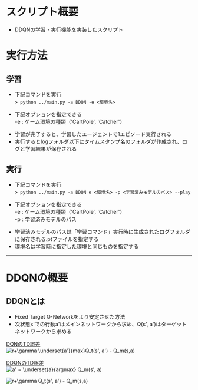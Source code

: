 # スクリプト概要　　
* DDQNの学習・実行機能を実装したスクリプト  

# 実行方法
## 学習
* 下記コマンドを実行  
`> python ../main.py -a DDQN -e <環境名>`　　
- 下記オプションを指定できる  
  -e : ゲーム環境の種類（'CartPole', 'Catcher'）  

* 学習が完了すると、学習したエージェントで1エピソード実行される  
* 実行するとlogフォルダ以下にタイムスタンプ名のフォルダが作成され、ログと学習結果が保存される  

## 実行  
* 下記コマンドを実行  
`> python ../main.py -a DDQN e <環境名> -p <学習済みモデルのパス> --play`　　
- 下記オプションを指定できる  
  -e : ゲーム環境の種類（'CartPole', 'Catcher'）  
  -p : 学習済みモデルのパス  

* 学習済みモデルのパスは「学習コマンド」実行時に生成されたログフォルダに保存される.ptファイルを指定する  
* 環境名は学習時に指定した環境と同じものを指定する

---
# DDQNの概要  
## DDQNとは  
* Fixed Target Q-Networkをより安定させた方法  
* 次状態s'での行動a'はメインネットワークから求め、Q(s', a')はターゲットネットワークから求める  

<u>DQNのTD誤差</u>  
<img src=
"https://render.githubusercontent.com/render/math?math=%5Clarge+%5Cdisplaystyle+r%2B%5Cgamma+%5Cunderset%7Ba%27%7D%7Bmax%7DQ_t%28s%27%2C+a%27%29+-+Q_m%28s%2Ca%29%0A" 
alt="r+\gamma \underset{a'}{max}Q_t(s', a') - Q_m(s,a)
">

<u>DDQNのTD誤差</u>  
<img src=
"https://render.githubusercontent.com/render/math?math=%5Clarge+%5Cdisplaystyle+a%27+%3D+%5Cunderset%7Ba%7D%7Bargmax%7D+Q_m%28s%27%2C+a%29%0A" 
alt="a' = \underset{a}{argmax} Q_m(s', a)
">

<img src=
"https://render.githubusercontent.com/render/math?math=%5Clarge+%5Cdisplaystyle+r%2B%5Cgamma+Q_t%28s%27%2C+a%27%29+-+Q_m%28s%2Ca%29%0A" 
alt="r+\gamma Q_t(s', a') - Q_m(s,a)
">
